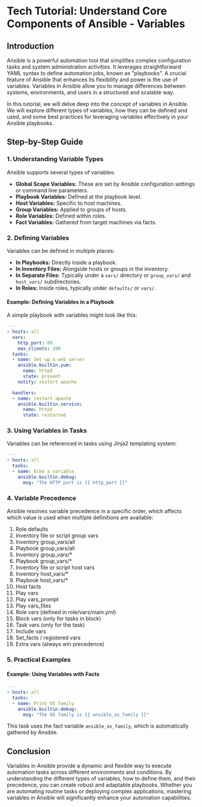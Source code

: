 # Tech Tutorial: Understand Core Components of Ansible - Variables

## Introduction

Ansible is a powerful automation tool that simplifies complex configuration tasks and system administration activities. It leverages straightforward YAML syntax to define automation jobs, known as "playbooks". A crucial feature of Ansible that enhances its flexibility and power is the use of variables. Variables in Ansible allow you to manage differences between systems, environments, and users in a structured and scalable way.

In this tutorial, we will delve deep into the concept of variables in Ansible. We will explore different types of variables, how they can be defined and used, and some best practices for leveraging variables effectively in your Ansible playbooks.

## Step-by-Step Guide

### 1. Understanding Variable Types

Ansible supports several types of variables:

- **Global Scope Variables:** These are set by Ansible configuration settings or command line parameters.
- **Playbook Variables:** Defined at the playbook level.
- **Host Variables:** Specific to host machines.
- **Group Variables:** Applied to groups of hosts.
- **Role Variables:** Defined within roles.
- **Fact Variables:** Gathered from target machines via facts.

### 2. Defining Variables

Variables can be defined in multiple places:

- **In Playbooks:** Directly inside a playbook.
- **In Inventory Files:** Alongside hosts or groups in the inventory.
- **In Separate Files:** Typically under a `vars/` directory or `group_vars/` and `host_vars/` subdirectories.
- **In Roles:** Inside roles, typically under `defaults/` or `vars/`.

#### Example: Defining Variables in a Playbook

A simple playbook with variables might look like this:

```yaml
---
- hosts: all
  vars:
    http_port: 80
    max_clients: 200
  tasks:
  - name: Set up a web server
    ansible.builtin.yum:
      name: httpd
      state: present
    notify: restart apache

  handlers:
  - name: restart apache
    ansible.builtin.service:
      name: httpd
      state: restarted
```

### 3. Using Variables in Tasks

Variables can be referenced in tasks using Jinja2 templating system:

```yaml
---
- hosts: all
  tasks:
  - name: Echo a variable
    ansible.builtin.debug:
      msg: "The HTTP port is {{ http_port }}"
```

### 4. Variable Precedence

Ansible resolves variable precedence in a specific order, which affects which value is used when multiple definitions are available:

1. Role defaults
2. Inventory file or script group vars
3. Inventory group_vars/all
4. Playbook group_vars/all
5. Inventory group_vars/*
6. Playbook group_vars/*
7. Inventory file or script host vars
8. Inventory host_vars/*
9. Playbook host_vars/*
10. Host facts
11. Play vars
12. Play vars_prompt
13. Play vars_files
14. Role vars (defined in role/vars/main.yml)
15. Block vars (only for tasks in block)
16. Task vars (only for the task)
17. Include vars
18. Set_facts / registered vars
19. Extra vars (always win precedence)

### 5. Practical Examples

#### Example: Using Variables with Facts

```yaml
---
- hosts: all
  tasks:
  - name: Print OS family
    ansible.builtin.debug:
      msg: "The OS family is {{ ansible_os_family }}"
```

This task uses the fact variable `ansible_os_family`, which is automatically gathered by Ansible.

## Conclusion

Variables in Ansible provide a dynamic and flexible way to execute automation tasks across different environments and conditions. By understanding the different types of variables, how to define them, and their precedence, you can create robust and adaptable playbooks. Whether you are automating routine tasks or deploying complex applications, mastering variables in Ansible will significantly enhance your automation capabilities.